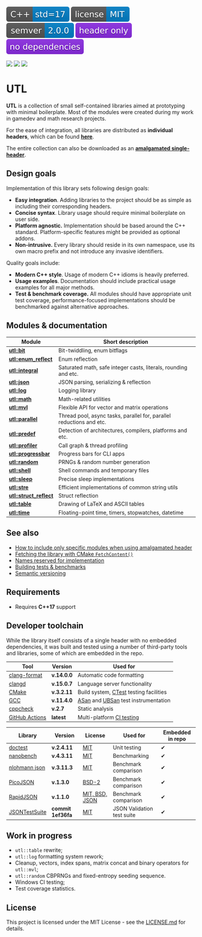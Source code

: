 [<img src ="docs/images/icon_cpp_std_17.svg">](https://en.cppreference.com/w/cpp/17.html)
[<img src ="docs/images/icon_license_mit.svg">](https://github.com/DmitriBogdanov/UTL/blob/master/LICENSE.md)
[<img src ="docs/images/icon_semver.svg">](./docs/guide_versioning.md)
[<img src ="docs/images/icon_header_only.svg">](https://en.wikipedia.org/wiki/Header-only)
[<img src ="docs/images/icon_no_dependencies.svg">](https://github.com/DmitriBogdanov/UTL/tree/master/include/UTL)

[<img src ="https://img.shields.io/github/actions/workflow/status/DmitriBogdanov/UTL/windows.yml?logo=github&label=Windows">](https://github.com/DmitriBogdanov/UTL/actions/workflows/windows.yml)
[<img src ="https://img.shields.io/github/actions/workflow/status/DmitriBogdanov/UTL/ubuntu.yml?logo=github&label=Ubuntu">](https://github.com/DmitriBogdanov/UTL/actions/workflows/ubuntu.yml)
[<img src ="https://img.shields.io/github/actions/workflow/status/DmitriBogdanov/UTL/macos.yml?logo=github&label=MacOS">](https://github.com/DmitriBogdanov/UTL/actions/workflows/macos.yml)

# UTL

**UTL** is a collection of small self-contained libraries aimed at prototyping with minimal boilerplate. Most of the modules were created during my work in gamedev and math research projects.

For the ease of integration, all libraries are distributed as **individual headers**, which can be found [**here**](https://github.com/DmitriBogdanov/UTL/blob/master/include/UTL).

The entire collection can also be downloaded as an [**amalgamated single-header**](./single_include/UTL.hpp).

## Design goals

Implementation of this library sets following design goals:

* **Easy integration**. Adding libraries to the project should be as simple as including their corresponding headers.
* **Concise syntax**. Library usage should require minimal boilerplate on user side.
* **Platform agnostic.** Implementation should be based around the C++ standard. Platform-specific features might be provided as optional addons.
* **Non-intrusive.** Every library should reside in its own namespace, use its own macro prefix and not introduce any invasive identifiers.

Quality goals include:

* **Modern C++ style**. Usage of modern C++ idioms is heavily preferred.
* **Usage examples**. Documentation should include  practical usage examples for all major methods.
* **Test & benchmark coverage.** All modules should have appropriate unit test coverage, performance-focused implementations should be benchmarked against alternative approaches.

## Modules & documentation

| Module                                                     | Short description                                            |
| ---------------------------------------------------------- | ------------------------------------------------------------ |
| [**utl::bit**](./docs/module_bit.md)                       | Bit-twiddling, enum bitflags                                 |
| [**utl::enum_reflect**](./docs/module_enum_reflect.md)     | Enum reflection                                              |
| [**utl::integral**](./docs/module_integral.md)             | Saturated math, safe integer casts, literals, rounding and etc. |
| [**utl::json**](./docs/module_json.md)                     | JSON parsing, serializing & reflection                       |
| [**utl::log**](./docs/module_log.md)                       | Logging library                                              |
| [**utl::math**](./docs/module_math.md)                     | Math-related utilities                                       |
| [**utl::mvl**](./docs/module_mvl.md)                       | Flexible API for vector and matrix operations                |
| [**utl::parallel**](./docs/module_parallel.md)             | Thread pool, async tasks, parallel for, parallel reductions and etc. |
| [**utl::predef**](./docs/module_predef.md)                 | Detection of architectures, compilers, platforms and etc.    |
| [**utl::profiler**](./docs/module_profiler.md)             | Call graph & thread profiling                                |
| [**utl::progressbar**](./docs/module_progressbar.md)       | Progress bars for CLI apps                                   |
| [**utl::random**](./docs/module_random.md)                 | PRNGs & random number generation                             |
| [**utl::shell**](./docs/module_shell.md)                   | Shell commands and temporary files                           |
| [**utl::sleep**](./docs/module_sleep.md)                   | Precise sleep implementations                                |
| [**utl::stre**](./docs/module_stre.md)                     | Efficient implementations of common string utils             |
| [**utl::struct_reflect**](./docs/module_struct_reflect.md) | Struct reflection                                            |
| [**utl::table**](./docs/module_table.md)                   | Drawing of LaTeX and ASCII tables                            |
| [**utl::time**](./docs/module_time.md)                     | Floating-point time, timers, stopwatches, datetime           |

## See also

* [How to include only specific modules when using amalgamated header](./docs/guide_selecting_modules.md)
* [Fetching the library with CMake `FetchContent()`](./docs/guide_fetching_library.md)
* [Names reserved for implementation](./docs/guide_reserved_names.md)
* [Building tests & benchmarks](./docs/guide_building_project.md)
* [Semantic versioning](./docs/guide_versioning.md)

## Requirements

* Requires **C++17** support

## Developer toolchain

While the library itself consists of a single header with no embedded dependencies, it was built and tested using a number of third-party tools and libraries, some of which are embedded in the repo.

| Tool                                                         | Version      | Used for                                                     |
| ------------------------------------------------------------ | ------------ | ------------------------------------------------------------ |
| [clang-format](https://clang.llvm.org/docs/ClangFormat.html) | **v.14.0.0** | Automatic code formatting                                    |
| [clangd](https://clangd.llvm.org)                            | **v.15.0.7** | Language server functionality                                |
| [CMake](https://cmake.org)                                   | **v.3.2.11** | Build system, [CTest](https://cmake.org/cmake/help/latest/manual/ctest.1.html) testing facilities |
| [GCC](https://gcc.gnu.org/onlinedocs/gcc/Instrumentation-Options.html) | **v.11.4.0** | [ASan](https://github.com/google/sanitizers/wiki/AddressSanitizer) and [UBSan](https://clang.llvm.org/docs/UndefinedBehaviorSanitizer.html) test instrumentation |
| [cppcheck](https://github.com/danmar/cppcheck)               | **v.2.7**    | Static analysis                                              |
| [GitHub Actions](https://docs.github.com/en/actions/about-github-actions/understanding-github-actions) | **latest**   | Multi-platform [CI testing](https://docs.github.com/en/actions/about-github-actions/about-continuous-integration-with-github-actions) |

| Library                                                | Version            | License                                                                        | Used for                   | Embedded in repo |
| ------------------------------------------------------ | ------------------ | ------------------------------------------------------------------------------ | -------------------------- | ---------------- |
| [doctest](https://github.com/doctest/doctest)          | **v.2.4.11**       | [MIT](https://github.com/doctest/doctest/blob/master/LICENSE.txt)              | Unit testing               | ✔                |
| [nanobench](https://github.com/martinus/nanobench)     | **v.4.3.11**       | [MIT](https://github.com/martinus/nanobench/blob/master/LICENSE)               | Benchmarking               | ✔                |
| [nlohmann json](https://github.com/nlohmann/json)      | **v.3.11.3**       | [MIT](https://github.com/nlohmann/json/blob/develop/LICENSE.MIT)               | Benchmark comparison       | ✔                |
| [PicoJSON](https://github.com/kazuho/picojson)         | **v.1.3.0**        | [BSD-2](https://github.com/kazuho/picojson/blob/master/LICENSE)                | Benchmark comparison       | ✔                |
| [RapidJSON](https://github.com/Tencent/rapidjson)      | **v.1.1.0**        | [MIT, BSD, JSON](https://github.com/Tencent/rapidjson/blob/master/license.txt) | Benchmark comparison       | ✔                |
| [JSONTestSuite](https://github.com/nst/JSONTestSuite/) | **commit 1ef36fa** | [MIT](https://github.com/nst/JSONTestSuite/blob/master/LICENSE)                | JSON Validation test suite | ✔                |

## Work in progress

* `utl::table` rewrite;
* `utl::log` formatting system rework;
* Cleanup, vectors, index spans, matrix concat and binary operators for `utl::mvl`;
* `utl::random` CBPRNGs and fixed-entropy seeding sequence.
* Windows CI testing;
* Test coverage statistics.

## License

This project is licensed under the MIT License - see the [LICENSE.md](./LICENSE.md) for details.
